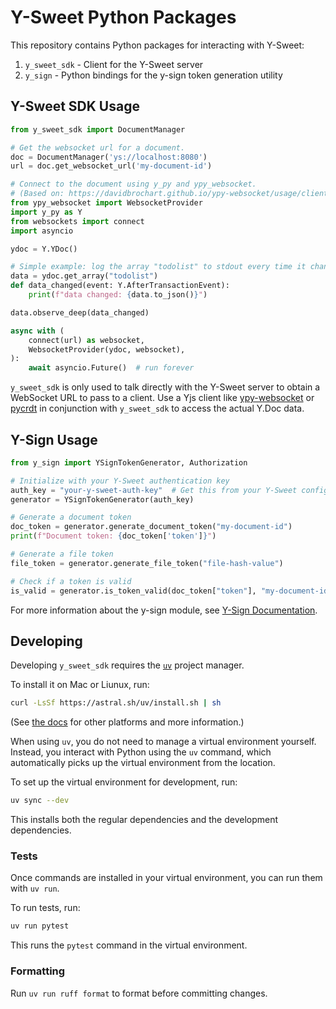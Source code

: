 # Y-Sweet Python Packages

This repository contains Python packages for interacting with Y-Sweet:

1. `y_sweet_sdk` - Client for the Y-Sweet server
2. `y_sign` - Python bindings for the y-sign token generation utility

## Y-Sweet SDK Usage

```python
from y_sweet_sdk import DocumentManager

# Get the websocket url for a document.
doc = DocumentManager('ys://localhost:8080')
url = doc.get_websocket_url('my-document-id')

# Connect to the document using y_py and ypy_websocket.
# (Based on: https://davidbrochart.github.io/ypy-websocket/usage/client/)
from ypy_websocket import WebsocketProvider
import y_py as Y
from websockets import connect
import asyncio

ydoc = Y.YDoc()

# Simple example: log the array "todolist" to stdout every time it changes.
data = ydoc.get_array("todolist")
def data_changed(event: Y.AfterTransactionEvent):
    print(f"data changed: {data.to_json()}")

data.observe_deep(data_changed)

async with (
    connect(url) as websocket,
    WebsocketProvider(ydoc, websocket),
):
    await asyncio.Future()  # run forever
```

`y_sweet_sdk` is only used to talk directly with the Y-Sweet server to obtain a WebSocket URL to pass to a client.
Use a Yjs client like [ypy-websocket](https://davidbrochart.github.io/ypy-websocket/usage/client/) or [pycrdt](https://github.com/jupyter-server/pycrdt)
in conjunction with `y_sweet_sdk` to access the actual Y.Doc data.

## Y-Sign Usage

```python
from y_sign import YSignTokenGenerator, Authorization

# Initialize with your Y-Sweet authentication key
auth_key = "your-y-sweet-auth-key"  # Get this from your Y-Sweet configuration
generator = YSignTokenGenerator(auth_key)

# Generate a document token
doc_token = generator.generate_document_token("my-document-id")
print(f"Document token: {doc_token['token']}")

# Generate a file token
file_token = generator.generate_file_token("file-hash-value")

# Check if a token is valid
is_valid = generator.is_token_valid(doc_token["token"], "my-document-id")
```

For more information about the y-sign module, see [Y-Sign Documentation](src/y_sign/README.md).

## Developing

Developing `y_sweet_sdk` requires the [`uv`](https://docs.astral.sh/uv/) project manager.

To install it on Mac or Liunux, run:

```bash
curl -LsSf https://astral.sh/uv/install.sh | sh
```

(See [the docs](https://docs.astral.sh/uv/) for other platforms and more information.)

When using `uv`, you do not need to manage a virtual environment yourself. Instead, you interact with
Python using the `uv` command, which automatically picks up the virtual environment from the location.

To set up the virtual environment for development, run:

```bash
uv sync --dev
```

This installs both the regular dependencies and the development dependencies.

### Tests

Once commands are installed in your virtual environment, you can run them with `uv run`.

To run tests, run:

```bash
uv run pytest
```

This runs the `pytest` command in the virtual environment.

### Formatting

Run `uv run ruff format` to format before committing changes.
